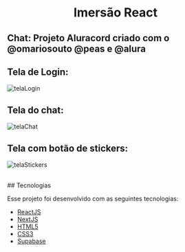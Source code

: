 <div align="center">
 <h1>Imersão React</h1>
</div>

## Chat: Projeto Aluracord criado com o @omariosouto @peas e @alura

<h2> Tela de Login: </h2>
<p align="center"></p>

![telaLogin](https://user-images.githubusercontent.com/38020527/152166529-b3350308-89ba-47cf-9280-1d0358411bf6.PNG)

<h2> Tela do chat: </h2>
<p align="center"></p>

![telaChat](https://user-images.githubusercontent.com/38020527/152166654-c2ef5102-6520-4b4b-ae5e-d721a64e0867.PNG)

<h2> Tela com botão de stickers: </h2>
<p align="center"></p>

![telaStickers](https://user-images.githubusercontent.com/38020527/152166664-adcf6f07-b25e-42cf-bca7-647f9cfd8282.PNG)

<br>
## Tecnologias

Esse projeto foi desenvolvido com as seguintes tecnologias:

- [ReactJS](https://reactjs.org)
- [NextJS](https://nextjs.org/)
- [HTML5](https://developer.mozilla.org/pt-BR/docs/Web/HTML)
- [CSS3](https://developer.mozilla.org/pt-BR/docs/Web/CSS)
- [Supabase](https://supabase.com)
<br>
